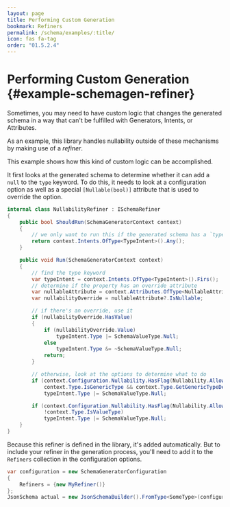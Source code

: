 ```yaml
---
layout: page
title: Performing Custom Generation
bookmark: Refiners
permalink: /schema/examples/:title/
icon: fas fa-tag
order: "01.5.2.4"
---
```

# Performing Custom Generation {#example-schemagen-refiner}

Sometimes, you may need to have custom logic that changes the generated schema in a way that can't be fulfilled with Generators, Intents, or Attributes.

As an example, this library handles nullability outside of these mechanisms by making use of a _refiner_.

This example shows how this kind of custom logic can be accomplished.

It first looks at the generated schema to determine whether it can add a `null` to the `type` keyword.  To do this, it needs to look at a configuration option as well as a special `[Nullable(bool)]` attribute that is used to override the option.

```c#
internal class NullabilityRefiner : ISchemaRefiner
{
    public bool ShouldRun(SchemaGeneratorContext context)
    {
        // we only want to run this if the generated schema has a `type` keyword
        return context.Intents.OfType<TypeIntent>().Any();
    }

    public void Run(SchemaGeneratorContext context)
    {
        // find the type keyword
        var typeIntent = context.Intents.OfType<TypeIntent>().Firs();
        // determine if the property has an override attribute
        var nullableAttribute = context.Attributes.OfType<NullableAttribute>().FirstOrDefault();
        var nullabilityOverride = nullableAttribute?.IsNullable;

        // if there's an override, use it
        if (nullabilityOverride.HasValue)
        {
            if (nullabilityOverride.Value)
                typeIntent.Type |= SchemaValueType.Null;
            else
                typeIntent.Type &= ~SchemaValueType.Null;
            return;
        }

        // otherwise, look at the options to determine what to do
        if (context.Configuration.Nullability.HasFlag(Nullability.AllowForNullableValueTypes) &&
            context.Type.IsGenericType && context.Type.GetGenericTypeDefinition() == typeof(Nullable<>))
            typeIntent.Type |= SchemaValueType.Null;

        if (context.Configuration.Nullability.HasFlag(Nullability.AllowForReferenceTypes) &&
            !context.Type.IsValueType)
            typeIntent.Type |= SchemaValueType.Null;
    }
}
```

Because this refiner is defined in the library, it's added automatically.  But to include your refiner in the generation process, you'll need to add it to the `Refiners` collection in the configuration options.

```c#
var configuration = new SchemaGeneratorConfiguration
{
    Refiners = {new MyRefiner()}
};
JsonSchema actual = new JsonSchemaBuilder().FromType<SomeType>(configuration);
```
